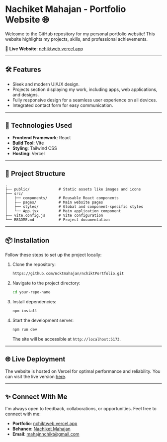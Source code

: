 # Nachiket Mahajan - Portfolio Website 🌐

Welcome to the GitHub repository for my personal portfolio website! This website highlights my projects, skills, and professional achievements.

🌟 **Live Website**: [nchiktweb.vercel.app](https://nchiktweb.vercel.app)

---

## 🛠️ Features

- Sleek and modern UI/UX design.
- Projects section displaying my work, including apps, web applications, and designs.
- Fully responsive design for a seamless user experience on all devices.
- Integrated contact form for easy communication.

---

## 🚀 Technologies Used

- **Frontend Framework**: React
- **Build Tool**: Vite
- **Styling**: Tailwind CSS
- **Hosting**: Vercel

---

## 📁 Project Structure

```
.
├── public/             # Static assets like images and icons
├── src/
│   ├── components/     # Reusable React components
│   ├── pages/          # Main website pages
│   ├── styles/         # Global and component-specific styles
│   └── App.jsx         # Main application component
├── vite.config.js      # Vite configuration
└── README.md           # Project documentation
```

---

## 📦 Installation

Follow these steps to set up the project locally:

1. Clone the repository:

   ```bash
   https://github.com/ncktmahajan/nchiktPortfolio.git
   ```

2. Navigate to the project directory:

   ```bash
   cd your-repo-name
   ```

3. Install dependencies:

   ```bash
   npm install
   ```

4. Start the development server:

   ```bash
   npm run dev
   ```

   The site will be accessible at `http://localhost:5173`.

---

## 🌐 Live Deployment

The website is hosted on Vercel for optimal performance and reliability. You can visit the live version [here](https://nchiktweb.vercel.app).

---

## ✨ Connect With Me

I'm always open to feedback, collaborations, or opportunities. Feel free to connect with me:

- **Portfolio**: [nchiktweb.vercel.app](https://nchiktweb.vercel.app)
- **Behance**: [Nachiket Mahajan](https://www.behance.net/nachiketmahajan)
- **Email**: mahajnnchikt@gmail.com

